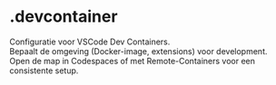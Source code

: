 # .devcontainer

Configuratie voor VSCode Dev Containers.  
Bepaalt de omgeving (Docker-image, extensions) voor development.  
Open de map in Codespaces of met Remote-Containers voor een consistente setup.

